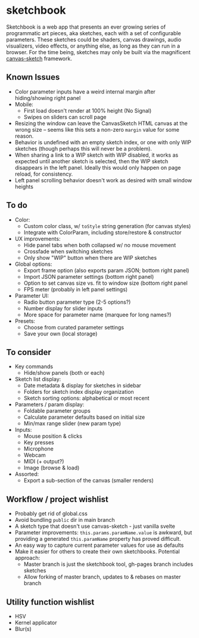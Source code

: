 # sketchbook

Sketchbook is a web app that presents an ever growing series of programmatic art pieces, aka sketches, each with a set of configurable parameters. These sketches could be shaders, canvas drawings, audio visualizers, video effects, or anything else, as long as they can run in a browser. For the time being, sketches may only be built via the magnificent [canvas-sketch](https://github.com/mattdesl/canvas-sketch) framework.

## Known Issues
* Color parameter inputs have a weird internal margin after hiding/showing right panel
* Mobile:
    * First load doesn't render at 100% height (No Signal)
    * Swipes on sliders can scroll page
* Resizing the window can leave the CanvasSketch HTML canvas at the wrong size – seems like this sets a non-zero `margin` value for some reason.
* Behavior is undefined with an empty sketch index, or one with only WIP sketches (though perhaps this will never be a problem).
* When sharing a link to a WIP sketch with WIP disabled, it works as expected until another sketch is selected, then the WIP sketch disappears in the left panel. Ideally this would only happen on page reload, for consistency. 
* Left panel scrolling behavior doesn't work as desired with small window heights

## To do
* Color:
    * Custom color class, w/ `toStyle` string generation (for canvas styles)
    * Integrate with ColorParam, including store/restore & constructor
* UX improvements:
    * Hide panel tabs when both collapsed w/ no mouse movement
    * Crossfade when switching sketches
    * Only show "WIP" button when there are WIP sketches
* Global options:
    * Export frame option (also exports param JSON; bottom right panel)
    * Import JSON parameter settings (bottom right panel)
    * Option to set canvas size vs. fit to window size (bottom right panel
    * FPS meter (probably in left panel settings)
* Parameter UI:
    * Radio button parameter type (2-5 options?)
    * Number display for slider inputs
    * More space for parameter name (marquee for long names?)
* Presets:
    * Choose from curated parameter settings
    * Save your own (local storage)

## To consider
* Key commands
    * Hide/show panels (both or each)
* Sketch list display:
    * Date metadata & display for sketches in sidebar
    * Folders for sketch index display organization
    * Sketch sorting options: alphabetical or most recent
* Parameters / param display:
    * Foldable parameter groups
    * Calculate parameter defaults based on initial size
    * Min/max range slider (new param type)
* Inputs:
    * Mouse position & clicks
    * Key presses
    * Microphone
    * Webcam
    * MIDI (+ output?)
    * Image (browse & load)
* Assorted:
    * Export a sub-section of the canvas (smaller renders)

## Workflow / project wishlist
* Probably get rid of global.css
* Avoid bundling `public` dir in main branch
* A sketch type that doesn't use canvas-sketch - just vanilla svelte
* Parameter improvements: `this.params.paramName.value` is awkward, but providing a generated `this.paramName` property has proved difficult.
* An easy way to capture current parameter values for use as defaults
* Make it easier for others to create their own sketchbooks. Potential approach:
    * Master branch is just the sketchbook tool, gh-pages branch includes sketches
    * Allow forking of master branch, updates to & rebases on master branch

## Utility function wishlist
* HSV
* Kernel applicator
* Blur(s)
